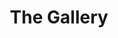 ---
mission_id: gallery
editorsChoice:
title: "The Gallery"
authors: 
    - "Mart"
date:
filename: "gallery.zip"
description: "A showcase of the add-on component work by the author."
cover:
levelReplaced:	SECBASE
difficulty: no
bm:	yes
fme: yes
wax: yes
three_do: yes
voc: yes
gmd: yes
vue: yes
lfd: yes
base: "New level from scratch" 
editors: "WDFUSE 2.10,CYRA,FMECAD64"

---